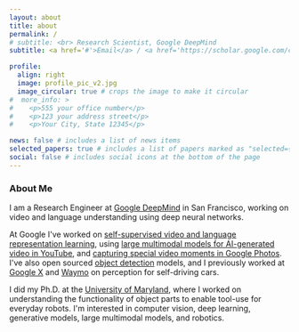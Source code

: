 ```yaml
---
layout: about
title: about
permalink: /
# subtitle: <br> Research Scientist, Google DeepMind
subtitle: <a href='#'>Email</a> / <a href='https://scholar.google.com/citations?user=Tw8DY-cAAAAJ'>Google Scholar</a> / <a href='https://www.linkedin.com/in/austin-myers-b28544169/'>LinkedIn</a> / <a href='assets/pdf/austin_myers_cv_2024-07-08_v0.pdf'>CV</a>

profile:
  align: right
  image: profile_pic_v2.jpg
  image_circular: true # crops the image to make it circular
#  more_info: >
#    <p>555 your office number</p>
#    <p>123 your address street</p>
#    <p>Your City, State 12345</p>

news: false # includes a list of news items
selected_papers: true # includes a list of papers marked as "selected={true}"
social: false # includes social icons at the bottom of the page
---
```


### About Me

I am a Research Engineer at [Google DeepMind](https://deepmind.com/) in San Francisco,
working on video and language understanding using deep neural networks.

At Google I've worked on [self-supervised video and language representation learning](https://research.google/blog/learning-cross-modal-temporal-representations-from-unlabeled-videos/), using [large multimodal models for AI-generated video in YouTube](https://blog.youtube/news-and-events/made-on-youtube-2023/), and [capturing special video moments in Google Photos](https://research.google/blog/capturing-special-video-moments-with-google-photos/). I've also open sourced [object detection](https://github.com/tensorflow/models/tree/master/research/object_detection) models, and I previously worked at [Google X](https://x.company/) and [Waymo](https://waymo.com/) on perception for self-driving cars.

I did my Ph.D. at the [University of Maryland](https://www.cs.umd.edu/),
where I worked on understanding the functionality of object parts to enable tool-use for everyday robots.
I'm interested in computer vision, deep learning, generative models, large multimodal models, and robotics.